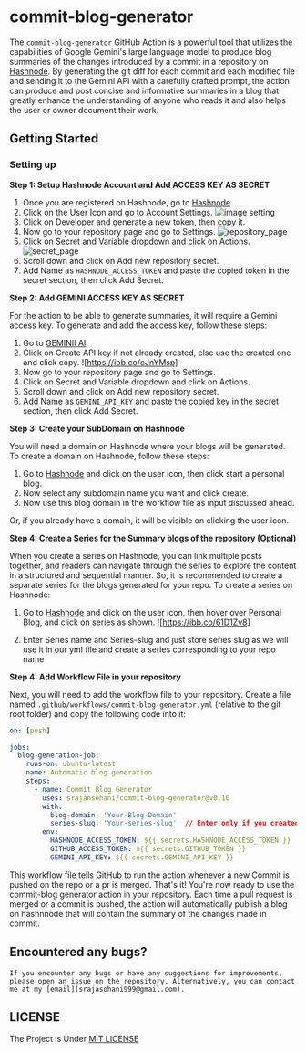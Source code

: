 # commit-blog-generator

The `commit-blog-generator` GitHub Action is a powerful tool that utilizes the capabilities of Google Gemini's large language model to produce blog summaries of the changes introduced by a commit in a repository on [Hashnode](https://hashnode.com/). By generating the git diff for each commit and each modified file and sending it to the Gemini API with a carefully crafted prompt, the action can produce and post concise and informative summaries in a blog that greatly enhance the understanding of anyone who reads it and also helps the user or owner document their work.

## Getting Started

### Setting up

**Step 1: Setup Hashnode Account and Add ACCESS KEY AS SECRET**

1. Once you are registered on Hashnode, go to [Hashnode](https://hashnode.com).
2. Click on the User Icon and go to Account Settings.
   ![image setting](https://ibb.co/xCtN8Tq)
3. Click on Developer and generate a new token, then copy it.
4. Now go to your repository page and go to Settings.
   ![repository_page](https://ibb.co/3p37Ny9)
5. Click on Secret and Variable dropdown and click on Actions.
   ![secret_page](https://ibb.co/3p37Ny)
6. Scroll down and click on Add new repository secret.
7. Add Name as `HASHNODE_ACCESS_TOKEN` and paste the copied token in the secret section, then click Add Secret.

**Step 2: Add GEMINI ACCESS KEY AS SECRET**

For the action to be able to generate summaries, it will require a Gemini access key. To generate and add the access key, follow these steps:

1. Go to [GEMINII AI](https://makersuite.google.com/app/apikey).
2. Click on Create API key if not already created, else use the created one and click copy.
   ![https://ibb.co/cJnYMsp]
3. Now go to your repository page and go to Settings.
4. Click on Secret and Variable dropdown and click on Actions.
5. Scroll down and click on Add new repository secret.
6. Add Name as `GEMINI_API_KEY` and paste the copied key in the secret section, then click Add Secret.

**Step 3: Create your SubDomain on Hashnode**

You will need a domain on Hashnode where your blogs will be generated. To create a domain on Hashnode, follow these steps:

1. Go to [Hashnode](https://hashnode.com/) and click on the user icon, then click start a personal blog.
2. Now select any subdomain name you want and click create.
3. Now use this blog domain in the workflow file as input discussed ahead.

Or, if you already have a domain, it will be visible on clicking the user icon.

**Step 4: Create a Series for the Summary blogs of the repository (Optional)**

When you create a series on Hashnode, you can link multiple posts together, and readers can navigate through the series to explore the content in a structured and sequential manner. So, it is recommended to create a separate series for the blogs generated for your repo. To create a series on Hashnode:

1. Go to [Hashnode](https://hashnode.com/) and click on the user icon, then hover over Personal Blog, and click on series as shown.
   ![https://ibb.co/61D1Zv8]

2. Enter Series name and Series-slug and just store series slug as we will use it in our yml file and create a series corresponding to your repo name


**Step 4: Add Workflow File in your repository**

Next, you will need to add the workflow file to your repository. Create a file named `.github/workflows/commit-blog-generator.yml` (relative to the git root folder) and copy the following code into it:

```yaml
on: [push]

jobs:
  blog-generation-job:
    runs-on: ubuntu-latest
    name: Automatic blog generation
    steps:
      - name: Commit Blog Generator
        uses: srajansohani/commit-blog-generator@v0.10
        with:
          blog-domain: 'Your-Blog-Domain'
          series-slug: 'Your-series-slug'  // Enter only if you created a series else remove this line
        env:
          HASHNODE_ACCESS_TOKEN: ${{ secrets.HASHNODE_ACCESS_TOKEN }}
          GITHUB_ACCESS_TOKEN: ${{ secrets.GITHUB_TOKEN }}
          GEMINI_API_KEY: ${{ secrets.GEMINI_API_KEY }}
```

 This workflow file tells GitHub to run the action whenever a new Commit is pushed on the repo or a pr is merged.
    That's it! You're now ready to use the commit-blog generator action in your repository. Each time a pull request is merged or a commit is pushed, the action will automatically publish a blog on hashnnode that will contain the  summary of the changes made in commit.


## Encountered any bugs?

    If you encounter any bugs or have any suggestions for improvements, please open an issue on the repository. Alternatively, you can contact me at my [email](srajasohani999@gmail.com).

## LICENSE

The Project is Under [MIT LICENSE](https://github.com/srajansohani/commit-blog-generator?tab=MIT-1-ov-file)

